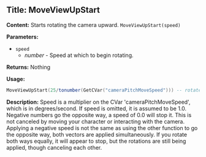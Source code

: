 ## Title: MoveViewUpStart

**Content:**
Starts rotating the camera upward.
`MoveViewUpStart(speed)`

**Parameters:**
- `speed`
  - *number* - Speed at which to begin rotating.

**Returns:**
Nothing

**Usage:**
```lua
MoveViewUpStart(25/tonumber(GetCVar("cameraPitchMoveSpeed"))) -- rotate camera up at 25 degrees/second
```

**Description:**
Speed is a multiplier on the CVar 'cameraPitchMoveSpeed', which is in degrees/second.
If speed is omitted, it is assumed to be 1.0.
Negative numbers go the opposite way, a speed of 0.0 will stop it.
This is not canceled by moving your character or interacting with the camera.
Applying a negative speed is not the same as using the other function to go the opposite way, both vectors are applied simultaneously. If you rotate both ways equally, it will appear to stop, but the rotations are still being applied, though canceling each other.